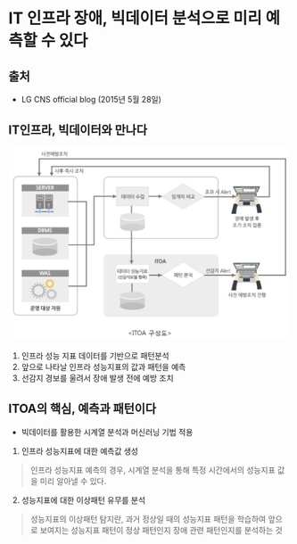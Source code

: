 IT 인프라 장애, 빅데이터 분석으로 미리 예측할 수 있다
=================================================
출처
----
* LG CNS official blog (2015년 5월 28일)

IT인프라, 빅데이터와 만나다
-----------------------
![ITOA 구성도](https://github.com/bulgemi/ITOA/blob/master/ITOA_arch.PNG)
1. 인프라 성능 지표 데이터를 기반으로 패턴분석
2. 앞으로 나타날 인프라 성능지표의 값과 패턴을 예측
3. 선감지 경보를 울려서 장애 발생 전에 예방 조치

ITOA의 핵심, 예측과 패턴이다
--------------------------
* 빅데이터를 활용한 시계열 분석과 머신러닝 기법 적용
1. 인프라 성능지표에 대한 예측값 생성
> 인프라 성능지표 예측의 경우, 시계열 분석을 통해 특정 시간에서의 성능지표 값을 미리 알아낼 수 있다.
2. 성능지표에 대한 이상패턴 유무를 분석
> 성능지표의 이상패턴 탐지란, 과거 정상일 때의 성능지표 패턴을 학습하여 앞으로 보여지는 성능지표 패턴이
> 정상 패턴인지 장애 관련 패턴인지를 분석하는 것 
